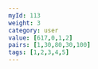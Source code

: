```yaml
---
myId: 113
weight: 3
category: user
value: [617,0,1,2]
pairs: [1,30,80,30,100]
tags: [1,2,3,4,5]
---
```

